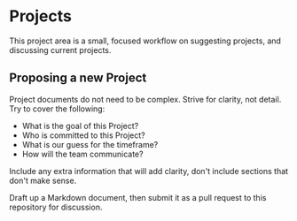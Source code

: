 # Projects

This project area is a small, focused workflow on suggesting projects, and discussing current projects.

## Proposing a new Project

Project documents do not need to be complex. Strive for clarity, not detail. Try to cover the following:

* What is the goal of this Project?
* Who is committed to this Project?
* What is our guess for the timeframe?
* How will the team communicate?

Include any extra information that will add clarity, don't include sections that don't make sense.

Draft up a Markdown document, then submit it as a pull request to this repository for discussion.
